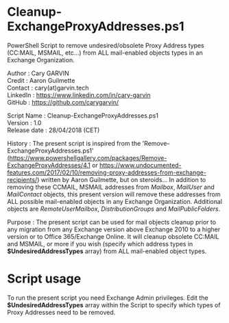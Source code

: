 # Cleanup-ExchangeProxyAddresses.ps1
PowerShell Script to remove undesired/obsolete Proxy Address types (CC:MAIL, MSMAIL, etc...) from ALL mail-enabled objects types in an Exchange Organization.

Author       : Cary GARVIN  
Credit       : Aaron Guilmette  
Contact      : cary(at)garvin.tech  
LinkedIn     : https://www.linkedin.com/in/cary-garvin  
GitHub       : https://github.com/carygarvin/  


Script Name  : Cleanup-ExchangeProxyAddresses.ps1  
Version      : 1.0  
Release date : 28/04/2018 (CET)  

History      : The present script is inspired from the 'Remove-ExchangeProxyAddresses.ps1' (https://www.powershellgallery.com/packages/Remove-ExchangeProxyAddresses/4.1 or https://www.undocumented-features.com/2017/02/10/removing-proxy-addresses-from-exchange-recipients/) written by Aaron Guilmette, but on steroids...  In addition to removing these CCMAIL, MSMAIL addresses from _Mailbox_, _MailUser_ and _MailContact_ objects, this present version will remove these addresses from ALL possible mail-enabled objects in any Exchange Organization. Additional objects are _RemoteUserMailbox_, _DistributionGroups_ and _MailPublicFolders_.  
				 
Purpose      : The present script can be used for mail objects cleanup prior to any migration from any Exchange version above Exchange 2010 to a higher version or to Office 365/Exchange Online. It will cleanup obsolete CC:MAIL and MSMAIL, or more if you wish (specify which address types in **$UndesiredAddressTypes** array) from ALL mail-enabled object types.  


# Script usage
To run the present script you need Exchange Admin privileges. Edit the **$UndesiredAddressTypes** array within the Script to specify which types of Proxy Addresses need to be removed.

